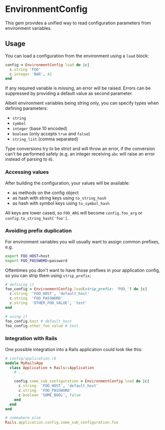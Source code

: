 # EnvironmentConfig

This gem provides a unified way to read configuration parameters
from environment variables.


## Usage

You can load a configuration from the environment using a `load` block:

```ruby
config = EnvironmentConfig.load do |c|
  c.string 'FOO'
  c.integer 'BAR', 42
end
```

If any required variable is missing, an error will be raised. Errors can be
suppressed by providing a default value as second parameter.

Albeit environment variables being string only, you can specify types when
defining parameters:

* `string`
* `symbol`
* `integer` (base 10 encoded)
* `boolean` (only accepts `true` and `false`)
* `string_list` (comma separated)

Type conversions try to be strict and will throw an error, if the conversion
can't be performed safely (e.g. an integer receiving `abc` will raise an error
instead of parsing to `0`).

### Accessing values

After building the configuration, your values will be available:

* as methods on the config object
* as hash with string keys using `to_string_hash`
* as hash with symbol keys using `to_symbol_hash`

All keys are lower cased, so `FOO_ARG` will become `config.foo_arg` or `config.to_string_hash['foo']`.

### Avoiding prefix duplication

For environment variables you will usually want to assign common prefixes, e.g.

```bash
export FOO_HOST=host
export FOO_PASSWORD=password
```

Oftentimes you don't want to have those prefixes in your application config,
so you can strip them using `strip_prefix`:

```ruby
# defining it
foo_config = EnvironmentConfig.load(strip_prefix: 'FOO_') do |c|
  c.string  'FOO_HOST', 'default_host'
  c.string  'FOO_PASSWORD'
  c.string  'OTHER_FOO_VALUE', 'test'
end

# using it
foo_config.host # default_host
foo_config.other_foo_value # test
```

### Integration with Rails

One possible integration into a Rails application could look like this:

```ruby
# config/application.rb
module MyRailsApp
  class Application < Rails::Application
    # ...

    config.some_sub_configuration = EnvironmentConfig.load do |c|
      c.string  'FOO_HOST', 'default_host'
      c.string  'FOO_PASSWORD'
      c.boolean 'SOME_BOOL', false
    end
  end
end

# somewhere else
Rails.application.config.some_sub_configuration.foo
```
